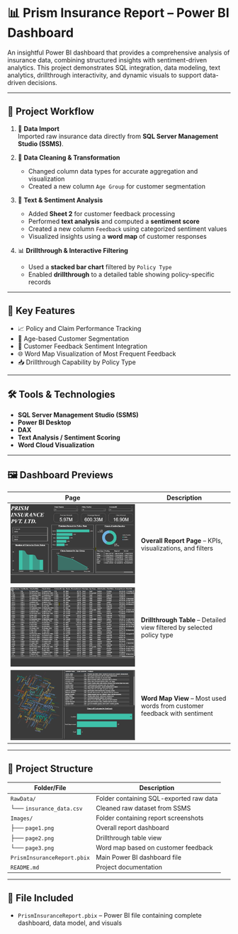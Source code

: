 # 📊 Prism Insurance Report – Power BI Dashboard

An insightful Power BI dashboard that provides a comprehensive analysis of insurance data, combining structured insights with sentiment-driven analytics. This project demonstrates SQL integration, data modeling, text analytics, drillthrough interactivity, and dynamic visuals to support data-driven decisions.

---

## 🧩 Project Workflow

1. 🔗 **Data Import**  
   Imported raw insurance data directly from **SQL Server Management Studio (SSMS)**.

2. 🧹 **Data Cleaning & Transformation**  
   - Changed column data types for accurate aggregation and visualization  
   - Created a new column `Age Group` for customer segmentation  

3. 💬 **Text & Sentiment Analysis**  
   - Added **Sheet 2** for customer feedback processing  
   - Performed **text analysis** and computed a **sentiment score**  
   - Created a new column `Feedback` using categorized sentiment values  
   - Visualized insights using a **word map** of customer responses  

4. 📊 **Drillthrough & Interactive Filtering**  
   - Used a **stacked bar chart** filtered by `Policy Type`  
   - Enabled **drillthrough** to a detailed table showing policy-specific records  

---

## 🚀 Key Features

- 📈 Policy and Claim Performance Tracking  
- 👤 Age-based Customer Segmentation  
- 💬 Customer Feedback Sentiment Integration  
- 🌐 Word Map Visualization of Most Frequent Feedback  
- 📥 Drillthrough Capability by Policy Type

---

## 🛠️ Tools & Technologies

- **SQL Server Management Studio (SSMS)**  
- **Power BI Desktop**  
- **DAX**  
- **Text Analysis / Sentiment Scoring**  
- **Word Cloud Visualization**

---

## 🖼️ Dashboard Previews

| Page | Description |
|------|-------------|
| ![Page 1 – Dashboard Overview](Images/page1.png) | **Overall Report Page** – KPIs, visualizations, and filters |
| ![Page 2 – Drillthrough Table](Images/page2.png) | **Drillthrough Table** – Detailed view filtered by selected policy type |
| ![Page 3 – Word Map](Images/page3.png) | **Word Map View** – Most used words from customer feedback with sentiment |

---


## 📁 Project Structure

| Folder/File                     | Description                                      |
|--------------------------------|--------------------------------------------------|
| `RawData/`                     | Folder containing SQL-exported raw data         |
| └── `insurance_data.csv`       | Cleaned raw dataset from SSMS                   |
| `Images/`                      | Folder containing report screenshots            |
| ├── `page1.png`                | Overall report dashboard                        |
| ├── `page2.png`                | Drillthrough table view                         |
| └── `page3.png`                | Word map based on customer feedback             |
| `PrismInsuranceReport.pbix`    | Main Power BI dashboard file                    |
| `README.md`                    | Project documentation                           |



---

## 📁 File Included

- `PrismInsuranceReport.pbix` – Power BI file containing complete dashboard, data model, and visuals
